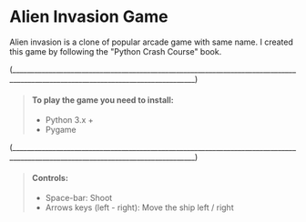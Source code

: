 # Alien Invasion Game

Alien invasion is a clone of popular arcade game with same name. I created this game by following the "Python Crash Course" book. 

(_________________________________________________________________________________________________________________________________)
> #### To play the game you need to install:
>
> - Python 3.x +
> - Pygame

(_________________________________________________________________________________________________________________________________)
> #### Controls:
>
> - Space-bar: Shoot
> - Arrows keys (left - right): Move the ship left / right
